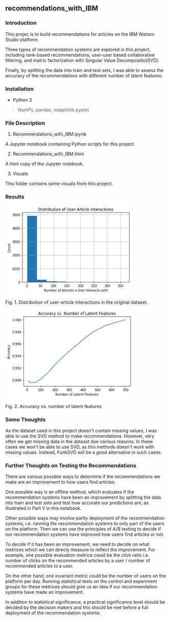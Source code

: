 ## recommendations_with_IBM

### Introduction
This projec is to build recommendations for articles on the IBM Watson Studio platform. 

Three types of recommendation systems are explored in this project, including rank-based recommendations, user-user based collaborative filtering, and matrix factorization with Singular Value Decompositio(SVD). 

Finally, by splitting the data into train and test sets, I was able to assess the accuracy of the recommendations with different number of latent features. 

### Installation

- Python 3

> NumPy, pandas, matplotlib.pyplot

### File Description

1. Recommendations_with_IBM.ipynb

A Jupyter notebook containing Python scripts for this project.

2. Recommendations_with_IBM.html 

A html copy of the Jupyter notebook.

3. Visuals

This folder contains some visuals from this project.

### Results

![Distribution of User-Article Interactions](https://github.com/Kilie/recommendations_with_IBM/blob/master/Visuals/Distribution%20of%20User-Article%20Interactions.png)

Fig. 1. Distribution of user-article interactions in the original dataset.

![Accuracy vs. Number of Latent Features](https://github.com/Kilie/recommendations_with_IBM/blob/master/Visuals/Accuracy%20vs.%20Number%20of%20Latent%20Features.png)

Fig. 2. Accuracy vs. number of latent features

### Some Thoughts

As the dataset used in this project doesn't contain missing values, I was able to use the SVD method to make recommendations. However, very often we get missing data in the dataset due various reasons. In these cases we won't be able to use SVD, as this methods doesn't work with missing values. Instead, FunkSVD will be a good alternative in such cases.

### Further Thoughts on Testing the Recommendations

There are various possible ways to determine if the recommendations we make are an improvement to how users find articles.

One possible way is an offline method, which evaluates if the recommendation systems have been an improvement by splitting the data into train and test sets and test how accurate our predictions are, as illustrated in Part V in this notebook.

Other possible ways may involve partly deployment of the recommendation systems, i.e. running the recommendation systems to only part of the users on the platform. Then we can use the principles of A/B testing to decide if our recommendation systems have improved how users find articles or not. 

To decide if it has been an improvement, we need to decide on what metrices which we can direcly measure to reflect the improvement. For example, one possible evaluation metrice could be the click ratio i.e. number of clicks on the recommended articles by a user / number of recommended articles to a user. 

On the other hand, one invariant metric could be the number of users on the platform per day. Running statistical tests on the control and experiment groups for these metrices should give us an idea if our recommendation systems have made an improvement. 

In addition to statistical significance, a practical significance level should be decided by the decision makers and this should be met before a full deployment of the recommendation systems.
